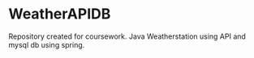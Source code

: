 # WeatherAPIDB

Repository created for coursework. Java Weatherstation using API and mysql db using spring.
